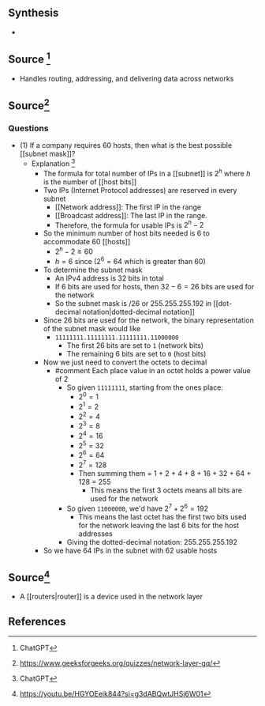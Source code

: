 ## Synthesis
- 
## Source [^1]
- Handles routing, addressing, and delivering data across networks

## Source[^2]
### Questions
- (1) If a company requires 60 hosts, then what is the best possible [[subnet mask]]?
	- Explanation [^1]
		- The formula for total number of IPs in a [[subnet]] is $2^h$ where $h$ is the number of [[host bits]]
		- Two IPs (Internet Protocol addresses) are reserved in every subnet
			- [[Network address]]: The first IP in the range
			- [[Broadcast address]]: The last IP in the range. 
			- Therefore, the formula for usable IPs is $2^h-2$ 
		- So the minimum number of host bits needed is 6 to accommodate 60 [[hosts]]
			- $2^h-2 \ge 60$
			- $h = 6$ since ($2^6 = 64$ which is greater than 60)
		- To determine the subnet mask
			- An IPv4 address is 32 bits in total
			- If 6 bits are used for hosts, then $32-6 = 26$ bits are used for the network
			- So the subnet mask is $/26$ or $255.255.255.192$ in [[dot-decimal notation|dotted-decimal notation]]
		- Since 26 bits are used for the network, the binary representation of the subnet mask would like
			- `11111111.11111111.11111111.11000000`
				- The first 26 bits are set to `1` (network bits)
				- The remaining 6 bits are set to `0` (host bits)
		- Now we just need to convert the octets to decimal
			- #comment Each place value in an octet holds a power value of 2
				- So given `11111111`, starting from the ones place:
					- $2^0 = 1$
					- $2^1 = 2$
					- $2^2 = 4$
					- $2^3 = 8$
					- $2^4 = 16$
					- $2^5 = 32$
					- $2^6 = 64$
					- $2^7 = 128$
					- Then summing them = 1 + 2 + 4 + 8 + 16 + 32 + 64 + 128 = 255
						- This means the first 3 octets means all bits are used for the network
				- So given `11000000`, we'd have $2^7+2^6 = 192$
					- This means the last octet has the first two bits used for the network leaving the last 6 bits for the host addresses
				- Giving the dotted-decimal notation: $255.255.255.192$ 
		- So we have 64 IPs in the subnet with 62 usable hosts

## Source[^3]
- A [[routers|router]] is a device used in the network layer
## References

[^1]: ChatGPT
[^2]: https://www.geeksforgeeks.org/quizzes/network-layer-gq/
[^3]: https://youtu.be/HGYOEeik844?si=g3dABQwtJHSi6W01